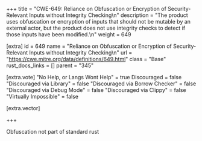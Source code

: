 +++
title = "CWE-649: Reliance on Obfuscation or Encryption of Security-Relevant Inputs without Integrity Checking\n"
description = "The product uses obfuscation or encryption of inputs that should not be mutable by an external actor, but the product does not use integrity checks to detect if those inputs have been modified.\n"
weight = 649

[extra]
id = 649
name = "Reliance on Obfuscation or Encryption of Security-Relevant Inputs without Integrity Checking\n"
url = "https://cwe.mitre.org/data/definitions/649.html"
class = "Base"
rust_docs_links = []
parent = "345"

[extra.vote]
"No Help, or Langs Wont Help" = true
Discouraged = false
"Discouraged via Library" = false
"Discouraged via Borrow Checker" = false
"Discouraged via Debug Mode" = false
"Discouraged via Clippy" = false
"Virtually Impossible" = false

[extra.vector]

+++

Obfuscation not part of standard rust